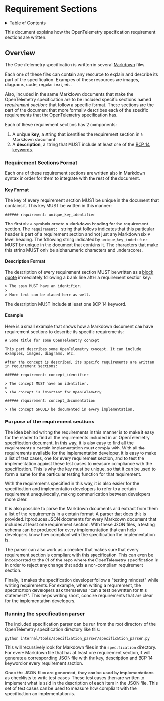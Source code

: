 # Requirement Sections

<details>
<summary>
Table of Contents
</summary>
<!-- Re-generate TOC with `markdown-toc --no-first-h1 -i` -->

<!-- toc -->

- [Requirement Sections](#requirement-sections)
  * [Requirement Sections Format](#requirement-sections-format)
    + [Key Format](#key-format)
    + [Description Format](#description-format)
    + [Example](#example)
  * [Purpose of the requirement sections](#purpose-of-the-requirement-sections)

<!-- tocstop -->

</details>

This document explains how the OpenTelemetry specification requirement sections are written.

## Overview

The OpenTelemetry specification is written in several [Markdown](https://github.github.com/gfm/) files.

Each one of these files can contain any resource to explain and describe its part of the specification.
Examples of these resources are images, diagrams, code, regular text, etc.

Also, included in the same Markdown documents that make the OpenTelemetry specification
are to be included specific sections named _requirement sections_ that follow a specific
format. These sections are the part of the document that more formally describes each of
the specific requirements that the OpenTelemetry specification has.

Each of these requirement sections has 2 components:

1. A unique **key**, a string that identifies the requirement section in a Markdown document
2. A **description**, a string that MUST include at least one of the [BCP 14 keywords](https://tools.ietf.org/html/bcp14).

### Requirement Sections Format

Each one of these requirement sections are written also in Markdown syntax in order for them to integrate
with the rest of the document.

#### Key Format

The key of every requirement section MUST be unique in the document that contains it. This key
MUST be written in this manner:

```
###### requirement: unique_key_identifier
```

The first six `#` symbols create a Markdown heading for the requirement section. The `requirement: `
string that follows indicates that this particular header is part of a requirement section and not
just any Markdown six `#` level heading. The following string indicated by `unique_key_indetifier` MUST be
unique in the document that contains it. The characters that make this string MUST only be
alphanumeric characters and underscores.

#### Description Format

The description of every requirement section MUST be written as a
[block quote](https://github.github.com/gfm/#block-quotes) immediately following a blank line after a requirement section key:

```
> The span MUST have an identifier.
>
> More text can be placed here as well.
```

The description MUST include at least one BCP 14 keyword.

#### Example

Here is a small example that shows how a Markdown document can have requirement sections to describe
its specific requirements:

```
# Some title for some OpenTelemetry concept

This part describes some OpenTelemetry concept. It can include examples, images, diagrams, etc.

After the concept is described, its specifc requirements are written in requirement sections:

###### requirement: concept_identifier

> The concept MUST have an identifier.
>
> The concept is important for OpenTelemetry.

###### requirement: concept_documentation

> The concept SHOULD be documented in every implementation.
```

### Purpose of the requirement sections

The idea behind writing the requirements in this manner is to make it easy for the reader to find all the
requirements included in an OpenTelemetry specification document. In this way, it is also easy to find all
the requirements a certain implementation must comply with. With all the requirements available for the
implementation developer, it is easy to make a list of test cases, one for every requirement section, and
to test the implementation against these test cases to measure compliance with the specification. This is
why the key must be unique, so that it can be used to form a name for the particular testing function for
that requirement.

With the requirements specified in this way, it is also easier for the specification and implementation
developers to refer to a certain requirement unequivocally, making communication between developers more
clear.

It is also possible to parse the Markdown documents and extract from them a list of the requirements in a
certain format. A parser that does this is provided. Itproduces JSON documents for every Markdown document
that includes at least one requirement section. With these JSON files, a testing schema can be produced for
every implementation that can help developers know how compliant with the specification the implementation is.

The parser can also work as a checker that makes sure that every requirement section is compliant with this
specification. This can even be incorporated to the CI of the repo where the OpenTelemetry specification is
in order to reject any change that adds a non-compliant requirement section.

Finally, it makes the specification developer follow a "testing mindset" while writing requirements. For example,
when writing a requirement, the specification developers ask themselves "can a test be written for this statement?".
This helps writing short, concise requirements that are clear for the implementation developers.

### Running the specification parser

The included specification parser can be run from the root directory of the OpenTelemetry specification directory
like this:

```
python internal/tools/specification_parser/specification_parser.py
```

This will recursively look for Markdown files in the `specification` directory. For every Markdown file that has at
least one requirement section, it will generate a corresponding JSON file with the key, description and BCP 14
keyword or every requirement section.

Once the JSON files are generated, they can be used by implementations as checklists to write test cases. These
test cases then are written to implement what is said in the description of each item in the JSON file. This set of
test cases can be used to measure how compliant with the specification an implementation is.
